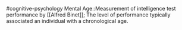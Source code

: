 #cognitive-psychology 
Mental Age::Measurement of intelligence test performance by [[Alfred Binet]]; The level of performance typically associated an individual with a chronological age.
<!--SR:!2024-04-15,6,250-->